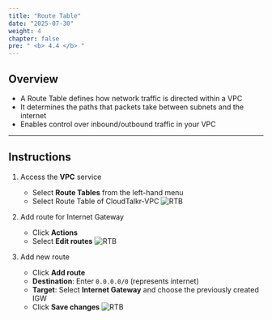 ```yaml
---
title: "Route Table"
date: "2025-07-30"
weight: 4
chapter: false
pre: " <b> 4.4 </b> "
---
```


## Overview

- A Route Table defines how network traffic is directed within a VPC
- It determines the paths that packets take between subnets and the internet
- Enables control over inbound/outbound traffic in your VPC

---

## Instructions

1. Access the **VPC** service

   - Select **Route Tables** from the left-hand menu
   - Select Route Table of CloudTalkr-VPC
     ![RTB](/images/4.networking/rtb01.png)

2. Add route for Internet Gateway

   - Click **Actions**
   - Select **Edit routes**
     ![RTB](/images/4.networking/rtb02.png)

3. Add new route

   - Click **Add route**
   - **Destination**: Enter `0.0.0.0/0` (represents internet)
   - **Target**: Select **Internet Gateway** and choose the previously created IGW
   - Click **Save changes**
     ![RTB](/images/4.networking/rtb03.png)
